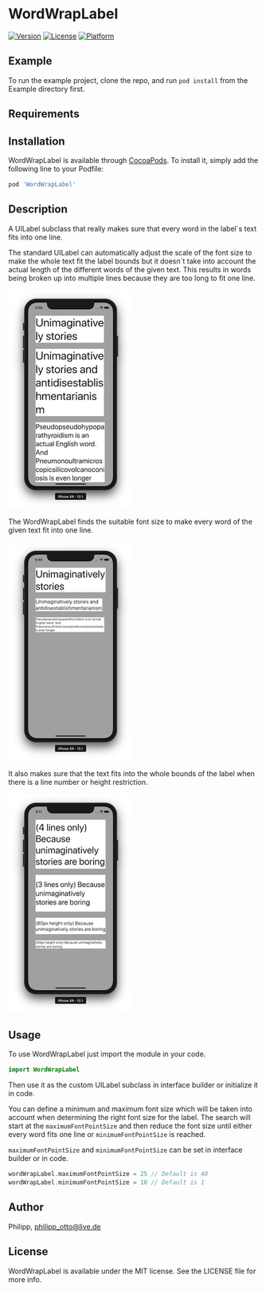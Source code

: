 # WordWrapLabel

[![Version](https://img.shields.io/cocoapods/v/WordWrapLabel.svg?style=flat)](https://cocoapods.org/pods/WordWrapLabel)
[![License](https://img.shields.io/cocoapods/l/WordWrapLabel.svg?style=flat)](https://cocoapods.org/pods/WordWrapLabel)
[![Platform](https://img.shields.io/cocoapods/p/WordWrapLabel.svg?style=flat)](https://cocoapods.org/pods/WordWrapLabel)

## Example

To run the example project, clone the repo, and run `pod install` from the Example directory first.

## Requirements

## Installation

WordWrapLabel is available through [CocoaPods](https://cocoapods.org). To install
it, simply add the following line to your Podfile:

```ruby
pod 'WordWrapLabel'
```

## Description

A UILabel subclass that really makes sure that every word in the label´s text fits into one line.

The standard UILabel can automatically adjust the scale of the font size to make the whole text fit the label bounds but it doesn´t take into account the actual length of the different words of the given text. This results in words being broken up into multiple lines because they are too long to fit one line.

![](/Screenshots/Screenshot1.png?raw=true "Standard UILabel with word split up into multiple lines")

The WordWrapLabel finds the suitable font size to make every word of the given text fit into one line.

![](/Screenshots/Screenshot2.png?raw=true "WordWrapLabel made sure every word fits a line")

It also makes sure that the text fits into the whole bounds of the label when there is a line number or height restriction.

![](/Screenshots/Screenshot3.png?raw=true "WordWrapLabel making the text fit into the line number or given height")

## Usage

To use WordWrapLabel just import the module in your code.

```swift
import WordWrapLabel
```

Then use it as the custom UILabel subclass in interface builder or initialize it in code.

You can define a minimum and maximum font size which will be taken into account when determining the right font size for the label. The search will start at the `maximumFontPointSize` and then reduce the font size until either every word fits one line or `minimumFontPointSize` is reached.

`maximumFontPointSize` and `minimumFontPointSize` can be set in interface builder or in code.

```swift
wordWrapLabel.maximumFontPointSize = 25 // Default is 40
wordWrapLabel.minimumFontPointSize = 10 // Default is 1
```

## Author

Philipp, philipp_otto@live.de

## License

WordWrapLabel is available under the MIT license. See the LICENSE file for more info.
